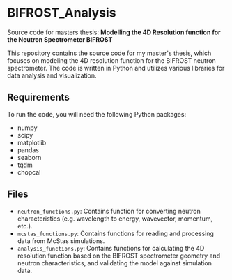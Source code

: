 # BIFROST_Analysis

Source code for masters thesis: **Modelling the 4D Resolution function for the Neutron Spectrometer BIFROST**

This repository contains the source code for my master's thesis, which focuses on modeling the 4D resolution function for the BIFROST neutron spectrometer. The code is written in Python and utilizes various libraries for data analysis and visualization.

## Requirements

To run the code, you will need the following Python packages:

- numpy
- scipy
- matplotlib
- pandas
- seaborn
- tqdm
- chopcal

## Files

- `neutron_functions.py`: Contains function for converting neutron characteristics (e.g. wavelength to energy, wavevector, momentum, etc.).
- `mcstas_functions.py`: Contains functions for reading and processing data from McStas simulations.
- `analysis_functions.py`: Contains functions for calculating the 4D resolution function based on the BIFROST spectrometer geometry and neutron characteristics, and validating the model against simulation data.
